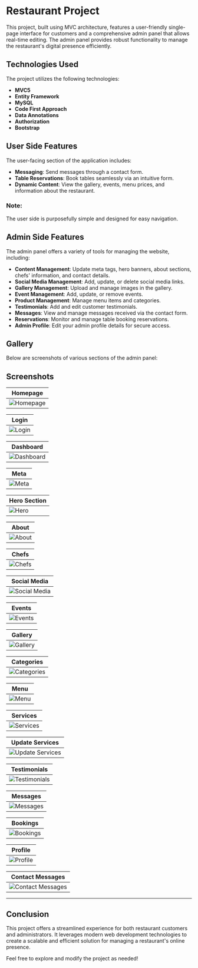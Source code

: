 
# Restaurant Project

This project, built using MVC architecture, features a user-friendly single-page interface for customers and a comprehensive admin panel that allows real-time editing. The admin panel provides robust functionality to manage the restaurant's digital presence efficiently.

## Technologies Used

The project utilizes the following technologies:

- **MVC5**
- **Entity Framework**
- **MySQL**
- **Code First Approach**
- **Data Annotations**
- **Authorization**
- **Bootstrap**

## User Side Features

The user-facing section of the application includes:
- **Messaging**: Send messages through a contact form.
- **Table Reservations**: Book tables seamlessly via an intuitive form.
- **Dynamic Content**: View the gallery, events, menu prices, and information about the restaurant.

### Note:
The user side is purposefully simple and designed for easy navigation.

## Admin Side Features

The admin panel offers a variety of tools for managing the website, including:
- **Content Management**: Update meta tags, hero banners, about sections, chefs' information, and contact details.
- **Social Media Management**: Add, update, or delete social media links.
- **Gallery Management**: Upload and manage images in the gallery.
- **Event Management**: Add, update, or remove events.
- **Product Management**: Manage menu items and categories.
- **Testimonials**: Add and edit customer testimonials.
- **Messages**: View and manage messages received via the contact form.
- **Reservations**: Monitor and manage table booking reservations.
- **Admin Profile**: Edit your admin profile details for secure access.

## Gallery

Below are screenshots of various sections of the admin panel:

## Screenshots

| Homepage |
|----------|
| ![Homepage](\assets\images\project\homepage.png) |

| Login |
|-------|
| ![Login](\assets\images\project\login.png) |

| Dashboard |
|-----------|
| ![Dashboard](\assets\images\project\dashboard.png) |

| Meta |
|------|
| ![Meta](\assets\images\project\meta.png) |

| Hero Section |
|--------------|
| ![Hero](\assets\images\project\hero.png) |

| About |
|-------|
| ![About](\assets\images\project\about.png) |

| Chefs |
|-------|
| ![Chefs](\assets\images\project\chef.png) |

| Social Media |
|--------------|
| ![Social Media](\assets\images\project\social_medias.png) |

| Events |
|--------|
| ![Events](\assets\images\project\events.png) |

| Gallery |
|---------|
| ![Gallery](\assets\images\project\gallery.png) |

| Categories |
|------------|
| ![Categories](\assets\images\project\categories.png) |

| Menu |
|------|
| ![Menu](\assets\images\project\menu.png) |

| Services |
|----------|
| ![Services](\assets\images\project\services.png) |

| Update Services |
|------------------|
| ![Update Services](\assets\images\project\update_services.png) |

| Testimonials |
|--------------|
| ![Testimonials](\assets\images\project\testimonial.png) |

| Messages |
|----------|
| ![Messages](\assets\images\project\messages.png) |

| Bookings |
|----------|
| ![Bookings](\assets\images\project\booking.png) |

| Profile |
|---------|
| ![Profile](\assets\images\project\profile.png) |

| Contact Messages |
|------------------|
| ![Contact Messages](\assets\images\project\contact.png) |

---

## Conclusion

This project offers a streamlined experience for both restaurant customers and administrators. It leverages modern web development technologies to create a scalable and efficient solution for managing a restaurant's online presence.

Feel free to explore and modify the project as needed!